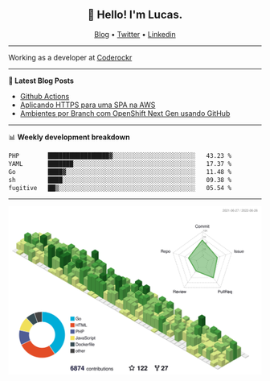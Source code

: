 <h2 align="center">👋 Hello! I'm Lucas.</h2>
<p align="center">
  <a href="https://www.lucassabreu.net.br/">Blog</a> •
  <a href="https://twitter.com/lucassabreu">Twitter</a> •
  <a href="https://www.linkedin.com/in/lucassantosabreu/">Linkedin</a>
</p>

---

Working as a developer at [Coderockr](https://github.com/Coderockr)

---

**📝 Latest Blog Posts**

<!-- BLOG-POST-LIST:START -->
- [Github Actions](https://www.lucassabreu.net.br/post/github-actions/)
- [Aplicando HTTPS para uma SPA na AWS](https://www.lucassabreu.net.br/post/aplicando-https-para-uma-spa-na-aws/)
- [Ambientes por Branch com OpenShift Next Gen usando GitHub](https://www.lucassabreu.net.br/post/ambientes-por-branch-com-openshift-next-gen-usando-github/)
<!-- BLOG-POST-LIST:END -->

---

📊 **Weekly development breakdown**
<!--START_SECTION:waka-->
```text
PHP        █████████████████▓░░░░░░░░░░░░░░░░░░░░░░░   43.23 % 
YAML       ███████░░░░░░░░░░░░░░░░░░░░░░░░░░░░░░░░░░   17.37 % 
Go         ████▓░░░░░░░░░░░░░░░░░░░░░░░░░░░░░░░░░░░░   11.48 % 
sh         ████░░░░░░░░░░░░░░░░░░░░░░░░░░░░░░░░░░░░░   09.38 % 
fugitive   ██▒░░░░░░░░░░░░░░░░░░░░░░░░░░░░░░░░░░░░░░   05.54 % 
```
<!--END_SECTION:waka-->

---

![](./profile-3d-contrib/profile-green-animate.svg)
